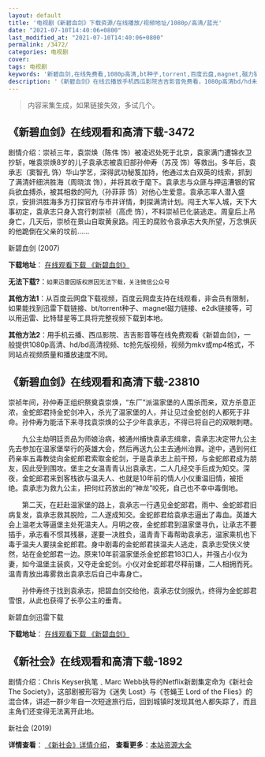 ```yaml
---
layout: default
title: '电视剧《新碧血剑》下载资源/在线播放/视频地址/1080p/高清/蓝光'
date: "2021-07-10T14:40:06+0800"
last_modified_at: "2021-07-10T14:40:06+0800"
permalink: /3472/
categories: 电视剧
cover:
tags: 电视剧
keywords: '新碧血剑,在线免费看,1080p高清,bt种子,torrent,百度云盘,magnet,磁力链,迅雷下载资源'
description: '《新碧血剑》在线云播放手机西瓜影院吉吉影音免费看，1080p高清bd/hd未删减完整版和tc抢先枪版，mkv/mp4格式，附带bt/torrent种子、magnet/磁力链、百度云盘、网盘资源迅雷下载链接'
---
```


>内容采集生成，如果链接失效，多试几个。


## 《新碧血剑》在线观看和高清下载-3472

剧情介绍：崇祯三年，袁崇焕（陈伟 饰）被凌迟处死于北京，袁家满门遭锦衣卫抄斩，唯袁崇焕8岁的儿子袁承志被袁旧部孙仲寿（苏茂 饰）等救出。多年后，袁承志（窦智孔 饰）华山学艺，深得武功秘笈加持，他通过太白双英的线索，抓到了满清奸细洪胜海（周晓滨 饰），并将其收于麾下。袁承志与众匪与押运漕银的官兵欲血搏杀，被其相救的阿九（孙菲菲 饰）对他心生爱意。袁承志率人潜入盛京，安排洪胜海多方打探官府与市井详情，刺探满清计划。闯王大军入城，天下大事初定，袁承志只身入宫行刺崇祯（高虎 饰），不料崇祯已化装逃走。周皇后上吊身亡，几天后，崇桢在景山自取黄泉路。闯王的腐败令袁承志大失所望，万念惧灰的他跪倒在父亲的坟前......


新碧血剑 (2007)

**下载地址**： [在线观看下载 《新碧血剑》](https://www.btbtdy.me/btdy/dy11909.html) 


**无法下载?**：`如果迅雷因版权原因无法下载，关注微信公众号 `

**其他方法1**：从百度云网盘下载视频，百度云网盘支持在线观看，非会员有限制，如果能找到迅雷下载链接、bt/torrent种子、magnet磁力链接、e2dk链接等，可以用迅雷、比特彗星等工具将完整视频下载到本地。

**其他方法2**：用手机云播、西瓜影院、吉吉影音等在线免费观看《新碧血剑》，一般提供1080p高清、hd/bd高清视频、tc抢先版视频，视频为mkv或mp4格式，不同站点视频质量和播放速度不同。


## 《新碧血剑》在线观看和高清下载-23810

崇祯年间，孙仲寿正组织祭奠袁崇焕，&ldquo;东厂”派温家堡的人围杀而来，双方杀意正浓，金蛇郎君持金蛇剑冲入，杀光了温家堡的人，并让见过金蛇创的人都死于非命。孙仲寿为能活下来寻找袁崇焕的公子少年袁承志，不得已将自己的双眼刺瞎。</p>　　九公主劫明廷贡品为师娘治病，被通州捕快袁承志缉拿，袁承志决定带九公主先去参加在温家堡举行的英雄大会，然后再送九公主去通州治罪。途中，遇到何红药亲率五毒教徒向金蛇郎君索取金蛇剑，于是袁承志上前干预，与金蛇郎君成为朋友，因此受到围攻。堡主之女温青青认出袁承志，二人几经交手后成为知交。深夜，金蛇郎君来到客栈欲与温夫人、也就是10年前的情人小仪重温旧情，被拒绝。袁承志为救九公主，把何红药放出的&ldquo;神龙”咬死，自己也不幸中毒倒地。</p>　　第二天，在赶赴温家堡的路上，袁承志一行遇见金蛇郎君。雨中、金蛇郎君旧病复发，袁承志救其脱险，二人遂成知交。金蛇郎君给袁承志逼出了毒血。英雄大会上温老太等逼堡主处死温夫人。月明之夜，金蛇郎君到温家堡寻仇，让承志不要插手，承志看不惯其残暴，遂要一决胜负，温青青下毒帮助袁承志，温家乘机也下毒于温夫人要挟金蛇郎君。身中剧毒的金蛇郎君挟温夫人逃走，袁承志受侠义使然，站在金蛇郎君一边。原来10年前温家堡杀金蛇郎君183口人，并强占小仪为妻，如今温堡主装疯，又夺走金蛇剑。小仪对金蛇郎君尽释前嫌，二人相拥而死。温青青放出毒雾救出袁承志后自己中毒身亡。</p>　　孙仲寿终于找到袁承志，把碧血剑交给他，袁承志仗剑报仇，终得为金蛇郎君雪恨，从此也获得了长亭公主的垂青。</p>


新碧血剑迅雷下载

**下载地址**： [在线观看下载 《新碧血剑》](https://www.993dy.com//vod-detail-id-24305.html) 


## 《新社会》在线观看和高清下载-1892

剧情介绍：Chris Keyser执笔﹑Marc Webb执导的Netflix新剧集定命为《新社会 The Society》，这部剧被形容为《迷失 Lost》与《苍蝇王 Lord of the Flies》的混合体，讲述一群少年自一次短途旅行后，回到城镇时发现其他人都失踪了，而且主角们还变得无法离开此地。


新社会 (2019)

**详情查看**： [《新社会》详情介绍](/movie/1892/)， **查看更多**：[本站资源大全](/movie/t/all/)

